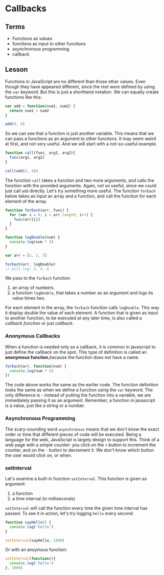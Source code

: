 # Callbacks

## Terms

* Functions as values
* functions as input to other functions
* asynchronous programming
* callback

## Lesson

Functions in JavaScript are no different than those other values. Even though they have appeared different, since the rest were defined by using the `var` keyword. But this is just a shorthand notation. We can equally create functions like this:

```js
var add = function(num1, num2) {
  return num1 + num2
}

add(4, 8)
```

So we can see that a function is just another variable. This means that we can pass a functions as an argument to other functions. It may seem weird at first, and not very useful. And we will start with a not-so-useful example.

```js
function call(func, arg1, arg2){
  func(arg1, arg2)
}

call(add(2, 4))
```

The function `call` takes a function and two more arguments, and calls the function with the provided arguments. Again, not so useful, since we could just call `add` directly. Let's try something more useful. The function `forEach` below takes as input an array and a function, and call the function for each element of the array.

```js
function forEach(arr, func) {
  for (var i = 0; i < arr.length; i++) {
    func(arr[i])
  }
}

function logDouble(num) {
  console.log(num * 2)
}

var arr = [1, 2, 3]

forEach(arr, logDouble)
// will log: 2, 4, 6
```

We pass to the `forEach` function:
1. an array of numbers.
2. a function `logDouble`, that takes a number as an argument and logs its value times two.

For each element in the array, the `forEach` function calls `logDouble`. This way it display double the value of each element. A function that is given as input to another function, to be executed at any later time, is also called a *callback function* or just *callback*.

### Anonymous Callbacks

When a function is needed only as a callback, it is common in javascript to just define the callback on the spot. This type of definition is called an **anonymous function**,because the function does not have a name.

```js
forEach(arr, function(num) {
  console.log(num * 2)
})
```

The code above works the same as the earlier code. The function definition looks the same as when we define a function using the `var` keyword. The only difference is - instead of putting the function into a variable, we are immediately passing it as an argument. Remember, a function in javascript is a value, just like a string or a number.

### Asynchronous Programming

The scary-sounding word `asynchronous` means that we don't know the exact order or time that different pieces of code will be executed. Being a language for the web, JavaScript is largely design to support this. Think of a web page with a simple counter: you click on the `+` button to increment the counter, and on the `-` button to decrement it. We don't know which button the user would click on, or when.

### setInterval

Let's examine a built-in function `setInterval`. This function is given as argument:
1. a function
2. a time interval (in milliseconds)

`setInterval` will call the function every time the given time interval has
passed. To see it in action, let's try logging `hello` every second:

```js
function sayHello() {
  console.log('hello')
}

setInterval(sayHello, 1000)
```

Or with an anoymous function:

```js
setInterval(function(){
  console.log('hello')
}, 1000)
```
